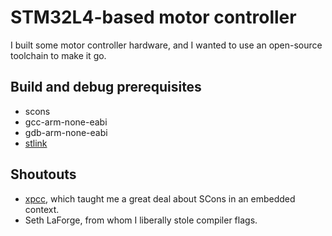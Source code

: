 # STM32L4-based motor controller
I built some motor controller hardware, and I wanted to use an open-source toolchain to make it go.

## Build and debug prerequisites
* scons
* gcc-arm-none-eabi
* gdb-arm-none-eabi
* [stlink](https://github.com/texane/stlink)

## Shoutouts
* [xpcc](https://github.com/roboterclubaachen/xpcc/), which taught me a great deal about SCons in an embedded context.
* Seth LaForge, from whom I liberally stole compiler flags.
